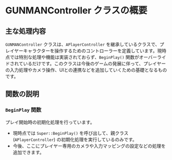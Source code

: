 # GUNMANController クラスの概要

## 主な処理内容

`GUNMANController` クラスは、`APlayerController` を継承しているクラスで、プレイヤーキャラクターを操作するためのコントローラーを定義しています。現時点では特別な処理や機能は実装されておらず、`BeginPlay()` 関数がオーバーライドされているだけです。このクラスは今後のゲームの発展に伴って、プレイヤーの入力処理やカメラ操作、UIとの連携などを追加していくための基礎となるものです。

## 関数の説明

### `BeginPlay` 関数
プレイ開始時の初期化処理を行っています。
- 現時点では `Super::BeginPlay()` を呼び出して、親クラス (`APlayerController`) の初期化処理を実行しているのみです。
- 今後、ここにプレイヤー専用のカメラや入力マッピングの設定などの処理を追加できます。